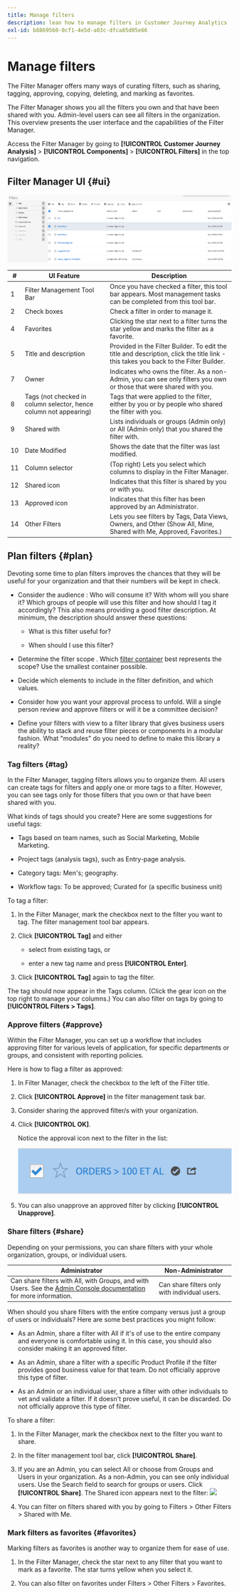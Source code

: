 ```yaml
---
title: Manage filters
description: lean how to manage filters in Customer Journey Analytics
exl-id: b8869560-0cf1-4e5d-a03c-dfca85d05e66
---
```

# Manage filters

The Filter Manager offers many ways of curating filters, such as sharing, tagging, approving, copying, deleting, and marking as favorites.

The Filter Manager shows you all the filters you own and that have been shared with you. Admin-level users can see all filters in the organization. This overview presents the user interface and the capabilities of the Filter Manager. 

Access the Filter Manager by going to **[!UICONTROL Customer Journey Analysis]** > **[!UICONTROL Components]** > **[!UICONTROL Filters]** in the top navigation.

## Filter Manager UI {#ui}

![](assets/filter-manager-ui.png)

|  #  | UI Feature  | Description  |
|---|---|---|
|  1  | Filter Management Tool Bar  | Once you have checked a filter, this tool bar appears. Most management tasks can be completed from this tool bar.  |
|  2  | Check boxes  | Check a filter in order to manage it.  |
|  4  | Favorites  | Clicking the star next to a filter turns the star yellow and marks the filter as a favorite.  |
|  5  | Title and description  | Provided in the Filter Builder. To edit the title and description, click the title link - this takes you back to the Filter Builder.  |
|  7  | Owner  | Indicates who owns the filter. As a non-Admin, you can see only filters you own or those that were shared with you.  |
|  8  | Tags (not checked in column selector, hence column not appearing)  | Tags that were applied to the filter, either by you or by people who shared the filter with you.  |
|  9  | Shared with  | Lists individuals or groups (Admin only) or All (Admin only) that you shared the filter with.  |
|  10  | Date Modified  | Shows the date that the filter was last modified.  |
|  11  | Column selector  | (Top right) Lets you select which columns to display in the Filter Manager.  |
|  12  | Shared icon  | Indicates that this filter is shared by you or with you.  |
|  13  | Approved icon  | Indicates that this filter has been approved by an Administrator.  |
|  14  | Other Filters  | Lets you see filters by Tags, Data Views, Owners, and Other (Show All, Mine, Shared with Me, Approved, Favorites.)  |

## Plan filters {#plan}

Devoting some time to plan filters improves the chances that they will be useful for your organization and that their numbers will be kept in check.

* Consider the audience : Who will consume it? With whom will you share it? Which groups of people will use this filter and how should I tag it accordingly? This also means providing a good filter description. At minimum, the description should answer these questions:

    * What is this filter useful for?

    * When should I use this filter? 

* Determine the filter scope . Which [filter container](/help/components/filters/filters-overview.md) best represents the scope? Use the smallest container possible.

* Decide which elements to include in the filter definition, and which values.

* Consider how you want your approval process to unfold. Will a single person review and approve filters or will it be a committee decision?

* Define your filters with view to a filter library that gives business users the ability to stack and reuse filter pieces or components in a modular fashion. What "modules" do you need to define to make this library a reality? 

### Tag filters {#tag}

In the Filter Manager, tagging filters allows you to organize them. All users can create tags for filters and apply one or more tags to a filter. However, you can see tags only for those filters that you own or that have been shared with you.

What kinds of tags should you create? Here are some suggestions for useful tags:

* Tags based on team names, such as Social Marketing, Mobile Marketing.
    
* Project tags (analysis tags), such as Entry-page analysis.
    
* Category tags: Men's; geography.
    
* Workflow tags: To be approved; Curated for (a specific business unit)

To tag a filter:

1. In the Filter Manager, mark the checkbox next to the filter you want to tag. The filter management tool bar appears.

1. Click **[!UICONTROL Tag]** and either

    * select from existing tags, or

    * enter a new tag name and press **[!UICONTROL Enter]**. 

1. Click **[!UICONTROL Tag]** again to tag the filter. 

The tag should now appear in the Tags column. (Click the gear icon on the top right to manage your columns.)
You can also filter on tags by going to **[!UICONTROL Filters > Tags]**. 

### Approve filters {#approve}

Within the Filter Manager, you can set up a workflow that includes approving filter for various levels of application, for specific departments or groups, and consistent with reporting policies.

Here is how to flag a filter as approved:

1. In Filter Manager, check the checkbox to the left of the Filter title.
    
1. Click **[!UICONTROL Approve]** in the filter management task bar.

1. Consider sharing the approved filter/s with your organization.
    
1. Click **[!UICONTROL OK]**.

    Notice the approval icon next to the filter in the list:

    ![](assets/seg_approved.png)

1. You can also unapprove an approved filter by clicking **[!UICONTROL Unapprove]**. 

### Share filters {#share}

Depending on your permissions, you can share filters with your whole organization, groups, or individual users. 

|Administrator| Non-Administrator|
|---|---|
|Can share filters with All, with Groups, and with Users. See the [Admin Console documentation](https://helpx.adobe.com/enterprise/using/manage-products-and-profiles.html) for more information.|Can share filters only with individual users.|

When should you share filters with the entire company versus just a group of users or individuals? Here are some best practices you might follow:

* As an Admin, share a filter with All if it's of use to the entire company and everyone is comfortable using it. In this case, you should also consider making it an approved filter.

* As an Admin, share a filter with a specific Product Profile if the filter provides good business value for that team. Do not officially approve this type of filter.

* As an Admin or an individual user, share a filter with other individuals to vet and validate a filter. If it doesn't prove useful, it can be discarded. Do not officially approve this type of filter. 

To share a filter:

1. In the Filter Manager, mark the checkbox next to the filter you want to share. 

1. In the filter management tool bar, click **[!UICONTROL Share]**.

1. If you are an Admin, you can select All or choose from Groups and Users in your organization. As a non-Admin, you can see only individual users. Use the Search field to search for groups or users. Click **[!UICONTROL Share]**. The Shared icon appears next to the filter: ![](https://spectrum.adobe.com/static/icons/workflow_18/Smock_Share_18_N.svg)

1. You can filter on filters shared with you by going to Filters > Other Filters > Shared with Me. 

### Mark filters as favorites {#favorites}

Marking filters as favorites is another way to organize them for ease of use.

1. In the Filter Manager, check the star next to any filter that you want to mark as a favorite. The star turns yellow when you select it.

1. You can also filter on favorites under Filters > Other Filters > Favorites.
